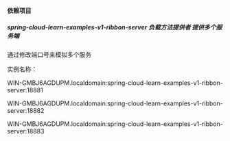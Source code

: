 #### 依赖项目

##### spring-cloud-learn-examples-v1-ribbon-server 负载方法提供者 提供多个服务端



通过修改端口号来模拟多个服务



实例名称：

WIN-GMBJ6AGDUPM.localdomain:spring-cloud-learn-examples-v1-ribbon-server:18881 

WIN-GMBJ6AGDUPM.localdomain:spring-cloud-learn-examples-v1-ribbon-server:18882

WIN-GMBJ6AGDUPM.localdomain:spring-cloud-learn-examples-v1-ribbon-server:18883





